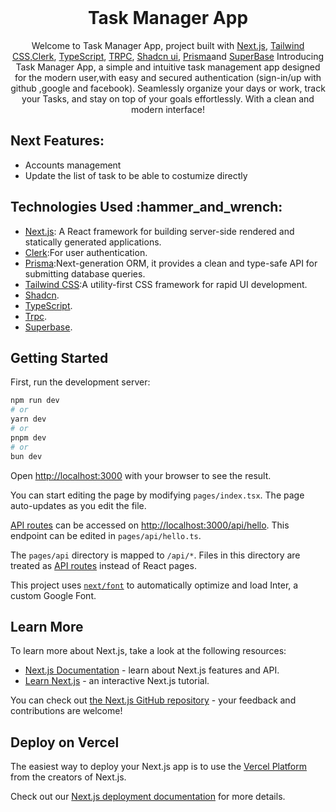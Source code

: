 <div align="center" >
  <br/>
  <h1>Task Manager App</h1>
</div>

<div align="center">
  Welcome to Task Manager App, project built with <a href="https://nextjs.org/">Next.js</a>, <a href="https://tailwindcss.com">Tailwind CSS</a>,<a href="https://dashboard.clerk.com/">Clerk</a>, <a href="https://www.typescriptlang.org">TypeScript</a>, <a href="https://trpc.io/">TRPC</a>, <a href="https://ui.shadcn.com/">Shadcn ui</a>, <a href="https://www.prisma.io">Prisma</a>and
   <a href="https://www.superbase.com">SuperBase</a>
  Introducing Task Manager App, a simple and intuitive task management app designed for the modern user,with easy and secured authentication (sign-in/up with github ,google and facebook). Seamlessly organize your days or work, track your Tasks, and stay on top of your goals effortlessly. With a clean and modern interface!
</div>


<a id="features"></a>

## Next Features&colon;

- Accounts management
- Update the list of task to be able to costumize directly

<a id="technologies-used"></a>

## Technologies Used &colon;hammer_and_wrench&colon;

- [Next.js](https://nextjs.org): A React framework for building server-side rendered and statically generated applications.
- [Clerk](https://next-auth.js.org):For user authentication.
- [Prisma](https://www.prisma.io):Next-generation ORM, it provides a clean and type-safe API for submitting database queries.
- [Tailwind CSS](https://tailwindcss.com):A utility-first CSS framework for rapid UI development.
- [Shadcn](https://ui.shadcn.com).
- [TypeScript](https://www.typescriptlang.org).
- [Trpc](https://www.trpc.io).
- [Superbase](https://www.superbase.com).
## Getting Started

First, run the development server:

```bash
npm run dev
# or
yarn dev
# or
pnpm dev
# or
bun dev
```

Open [http://localhost:3000](http://localhost:3000) with your browser to see the result.

You can start editing the page by modifying `pages/index.tsx`. The page auto-updates as you edit the file.

[API routes](https://nextjs.org/docs/api-routes/introduction) can be accessed on [http://localhost:3000/api/hello](http://localhost:3000/api/hello). This endpoint can be edited in `pages/api/hello.ts`.

The `pages/api` directory is mapped to `/api/*`. Files in this directory are treated as [API routes](https://nextjs.org/docs/api-routes/introduction) instead of React pages.

This project uses [`next/font`](https://nextjs.org/docs/basic-features/font-optimization) to automatically optimize and load Inter, a custom Google Font.

## Learn More

To learn more about Next.js, take a look at the following resources:

- [Next.js Documentation](https://nextjs.org/docs) - learn about Next.js features and API.
- [Learn Next.js](https://nextjs.org/learn) - an interactive Next.js tutorial.

You can check out [the Next.js GitHub repository](https://github.com/vercel/next.js/) - your feedback and contributions are welcome!

## Deploy on Vercel

The easiest way to deploy your Next.js app is to use the [Vercel Platform](https://vercel.com/new?utm_medium=default-template&filter=next.js&utm_source=create-next-app&utm_campaign=create-next-app-readme) from the creators of Next.js.

Check out our [Next.js deployment documentation](https://nextjs.org/docs/deployment) for more details.
